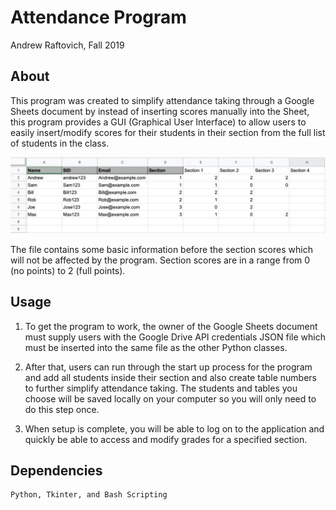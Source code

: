 # Attendance Program

Andrew Raftovich, Fall 2019

## About

This program was created to simplify attendance taking through a Google Sheets document by instead of
inserting scores manually into the Sheet, this program provides a GUI (Graphical User Interface) to allow
users to easily insert/modify scores for their students in their section from the full list of students in 
the class.

![example of Google Sheets](/example.png)

The file contains some basic information before the section scores which will not be affected by the program.
Section scores are in a range from 0 (no points) to 2 (full points).

## Usage

1. To get the program to work, the owner of the Google Sheets document must supply users with the 
   Google Drive API credentials JSON file which must be inserted into the same file as the other
   Python classes.

2. After that, users can run through the start up process for the program and add all students inside their section
   and also create table numbers to further simplify attendance taking.  The students and tables you choose will be 
   saved locally on your computer so you will only need to do this step once.

3. When setup is complete, you will be able to log on to the application and quickly be able to access and modify grades
   for a specified section.

## Dependencies

	Python, Tkinter, and Bash Scripting
